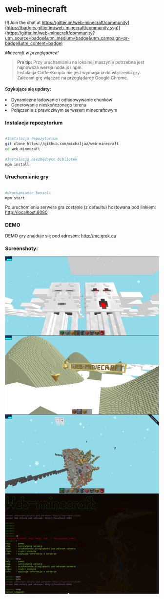 # web-minecraft

[![Join the chat at https://gitter.im/web-minecraft/community](https://badges.gitter.im/web-minecraft/community.svg)](https://gitter.im/web-minecraft/community?utm_source=badge&utm_medium=badge&utm_campaign=pr-badge&utm_content=badge)

<i>Minecraft w przeglądarce!</i>

> **Pro tip:** Przy uruchamianiu na lokalnej maszynie potrzebna jest najnowsza wersja node.js i npm.<br>
>  Instalacja CoffeeScripta nie jest wymagana do włączenia gry.<br>
>  Zalecam grę włączać na przeglądarce Google Chrome</u>.<br>

<h4>Szykujące się updaty:</h4>
<li>
	Dynamiczne ładowanie i odładowywanie chunków
</li>
<li>
	Generowanie nieskończonego terenu
</li>
<li>
	Połączenie z prawdziwym serwerem minecraftowym
</li>



<i>
</i>
<h3>Instalacja repozytorium</h3>

```bash

#Instalacja repozytorium
git clone https://github.com/michaljaz/web-minecraft
cd web-minecraft

#Instalacja niezbędnych bibliotek
npm install

```

<h3>Uruchamianie gry</h3>

```bash

#Uruchamianie konsoli
npm start

```

Po uruchomieniu serwera gra zostanie (z defaultu) hostowana pod linkiem: <a href="http://localhost:8080">http://localhost:8080</a>



<h3>DEMO</h3>

DEMO gry znajduje się pod adresem: <a href="http://mc.grok.eu">http://mc.grok.eu</a>

<h3>Screenshoty:</h3>

<img src="src/screen1.png"
     alt="screenshot"
     style="float: left; margin-right: 10px;" />
<img src="src/screen2.png"
     alt="screenshot"
     style="float: left; margin-right: 10px;" />
<img src="src/screen3.png"
     alt="screenshot"
     style="float: left; margin-right: 10px;" />
<img src="src/screen4.png"
     alt="screenshot"
     style="float: left; margin-right: 10px;" />




